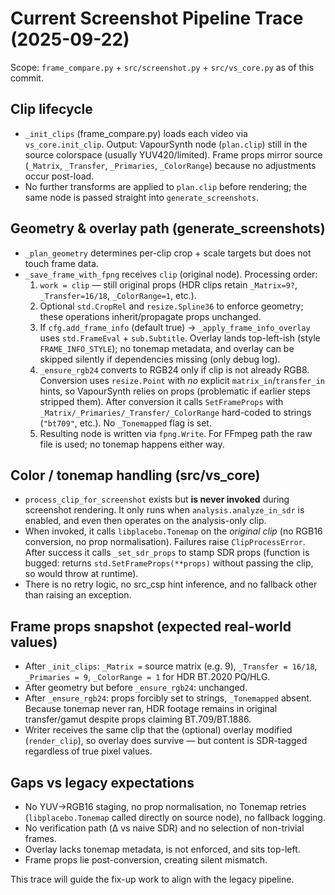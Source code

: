 # Current Screenshot Pipeline Trace (2025-09-22)

Scope: `frame_compare.py` + `src/screenshot.py` + `src/vs_core.py` as of this commit.

## Clip lifecycle
- `_init_clips` (frame_compare.py) loads each video via `vs_core.init_clip`. Output: VapourSynth node (`plan.clip`) still in the source colorspace (usually YUV420/limited). Frame props mirror source (`_Matrix`, `_Transfer`, `_Primaries`, `_ColorRange`) because no adjustments occur post-load.
- No further transforms are applied to `plan.clip` before rendering; the same node is passed straight into `generate_screenshots`.

## Geometry & overlay path (generate_screenshots)
- `_plan_geometry` determines per-clip crop + scale targets but does not touch frame data.
- `_save_frame_with_fpng` receives `clip` (original node). Processing order:
  1. `work = clip` — still original props (HDR clips retain `_Matrix=9?`, `_Transfer=16/18`, `_ColorRange=1`, etc.).
  2. Optional `std.CropRel` and `resize.Spline36` to enforce geometry; these operations inherit/propagate props unchanged.
  3. If `cfg.add_frame_info` (default true) → `_apply_frame_info_overlay` uses `std.FrameEval` + `sub.Subtitle`. Overlay lands top-left-ish (style `FRAME_INFO_STYLE`); no tonemap metadata, and overlay can be skipped silently if dependencies missing (only debug log).
  4. `_ensure_rgb24` converts to RGB24 only if clip is not already RGB8. Conversion uses `resize.Point` with *no* explicit `matrix_in`/`transfer_in` hints, so VapourSynth relies on props (problematic if earlier steps stripped them). After conversion it calls `SetFrameProps` with `_Matrix/_Primaries/_Transfer/_ColorRange` hard-coded to strings (`"bt709"`, etc.). No `_Tonemapped` flag is set.
  5. Resulting node is written via `fpng.Write`. For FFmpeg path the raw file is used; no tonemap happens either way.

## Color / tonemap handling (src/vs_core)
- `process_clip_for_screenshot` exists but **is never invoked** during screenshot rendering. It only runs when `analysis.analyze_in_sdr` is enabled, and even then operates on the analysis-only clip.
- When invoked, it calls `libplacebo.Tonemap` on the *original clip* (no RGB16 conversion, no prop normalisation). Failures raise `ClipProcessError`. After success it calls `_set_sdr_props` to stamp SDR props (function is bugged: returns `std.SetFrameProps(**props)` without passing the clip, so would throw at runtime).
- There is no retry logic, no src_csp hint inference, and no fallback other than raising an exception.

## Frame props snapshot (expected real-world values)
- After `_init_clips`: `_Matrix =` source matrix (e.g. 9), `_Transfer = 16/18`, `_Primaries = 9`, `_ColorRange = 1` for HDR BT.2020 PQ/HLG.
- After geometry but before `_ensure_rgb24`: unchanged.
- After `_ensure_rgb24`: props forcibly set to strings, `_Tonemapped` absent. Because tonemap never ran, HDR footage remains in original transfer/gamut despite props claiming BT.709/BT.1886.
- Writer receives the same clip that the (optional) overlay modified (`render_clip`), so overlay does survive — but content is SDR-tagged regardless of true pixel values.

## Gaps vs legacy expectations
- No YUV→RGB16 staging, no prop normalisation, no Tonemap retries (`libplacebo.Tonemap` called directly on source node), no fallback logging.
- No verification path (Δ vs naive SDR) and no selection of non-trivial frames.
- Overlay lacks tonemap metadata, is not enforced, and sits top-left.
- Frame props lie post-conversion, creating silent mismatch.

This trace will guide the fix-up work to align with the legacy pipeline.
